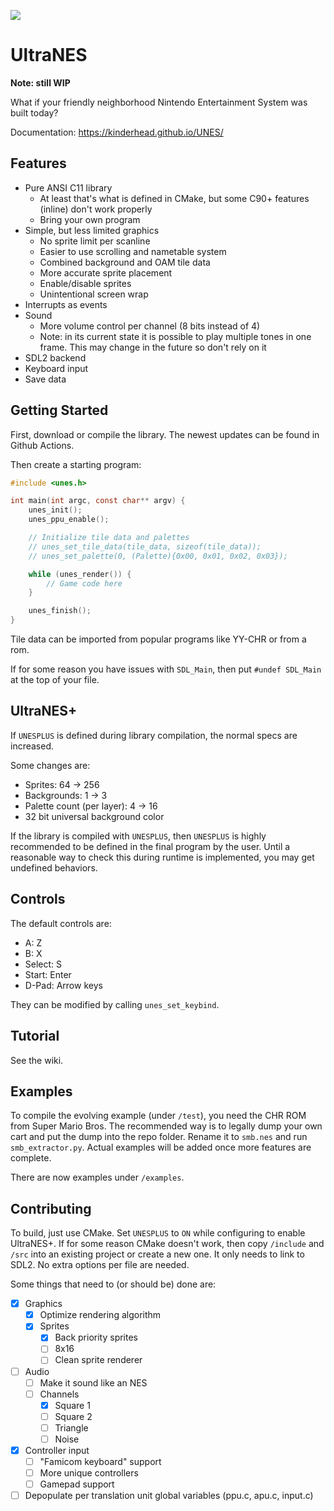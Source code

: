 ![](https://img.shields.io/github/actions/workflow/status/kinderhead/UNES/build.yml)

# UltraNES

**Note: still WIP**

What if your friendly neighborhood Nintendo Entertainment System was built today?

Documentation: https://kinderhead.github.io/UNES/

## Features

* Pure ANSI C11 library
  * At least that's what is defined in CMake, but some C90+ features (inline) don't work properly
  * Bring your own program
* Simple, but less limited graphics
  * No sprite limit per scanline
  * Easier to use scrolling and nametable system
  * Combined background and OAM tile data
  * More accurate sprite placement
  * Enable/disable sprites
  * Unintentional screen wrap
* Interrupts as events
* Sound
  * More volume control per channel (8 bits instead of 4)
  * Note: in its current state it is possible to play multiple tones in one frame. This may change in the future so don't rely on it
* SDL2 backend
* Keyboard input
* Save data

## Getting Started

First, download or compile the library. The newest updates can be found in Github Actions.

Then create a starting program:
``` c
#include <unes.h>

int main(int argc, const char** argv) {
    unes_init();
    unes_ppu_enable();

    // Initialize tile data and palettes
    // unes_set_tile_data(tile_data, sizeof(tile_data));
    // unes_set_palette(0, (Palette){0x00, 0x01, 0x02, 0x03});

    while (unes_render()) {
        // Game code here
    }

    unes_finish();
}
```
Tile data can be imported from popular programs like YY-CHR or from a rom.

If for some reason you have issues with `SDL_Main`, then put `#undef SDL_Main` at the top of your file.

## UltraNES+

If `UNESPLUS` is defined during library compilation, the normal specs are increased. 

Some changes are:
* Sprites: 64 -> 256
* Backgrounds: 1 -> 3
* Palette count (per layer): 4 -> 16
* 32 bit universal background color

If the library is compiled with `UNESPLUS`, then `UNESPLUS` is highly recommended to be defined in the final program by the user. Until a reasonable way to check this during runtime is implemented, you may get undefined behaviors.

## Controls

The default controls are:
* A: Z
* B: X
* Select: S
* Start: Enter
* D-Pad: Arrow keys

They can be modified by calling `unes_set_keybind`.

## Tutorial

See the wiki.

## Examples

To compile the evolving example (under `/test`), you need the CHR ROM from Super Mario Bros. The recommended way is to legally dump your own cart and put the dump into the repo folder. Rename it to `smb.nes` and run `smb_extractor.py`. Actual examples will be added once more features are complete.

There are now examples under `/examples`.

## Contributing

To build, just use CMake. Set `UNESPLUS` to `ON` while configuring to enable UltraNES+. If for some reason CMake doesn't work, then copy `/include` and `/src` into an existing project or create a new one. It only needs to link to SDL2. No extra options per file are needed.

Some things that need to (or should be) done are:
- [x] Graphics
  - [x] Optimize rendering algorithm
  - [x] Sprites
    - [x] Back priority sprites
    - [ ] 8x16
    - [ ] Clean sprite renderer
- [ ] Audio
  - [ ] Make it sound like an NES
  - [ ] Channels
    - [x] Square 1
    - [ ] Square 2
    - [ ] Triangle
    - [ ] Noise
- [x] Controller input
  - [ ] "Famicom keyboard" support
  - [ ] More unique controllers
  - [ ] Gamepad support
- [ ] Depopulate per translation unit global variables (ppu.c, apu.c, input.c)

